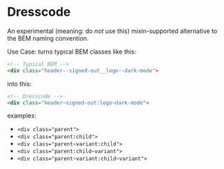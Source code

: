 # Dresscode
An experimental (meaning: do _not_ use this) mixin-supported alternative to the BEM naming convention.

Use Case:
turns typical BEM classes like this:
```html
<!-- Typical BEM -->
<div class="header--signed-out__logo--dark-mode">
```

into this:
```html
<!-- Dresscode -->
<div class="header~signed-out:logo~dark-mode">
```


examples:
* `<div class="parent">`
* `<div class="parent:child">`
* `<div class="parent~variant:child">`
* `<div class="parent:child~variant">`
* `<div class="parent~variant:child~variant">`
